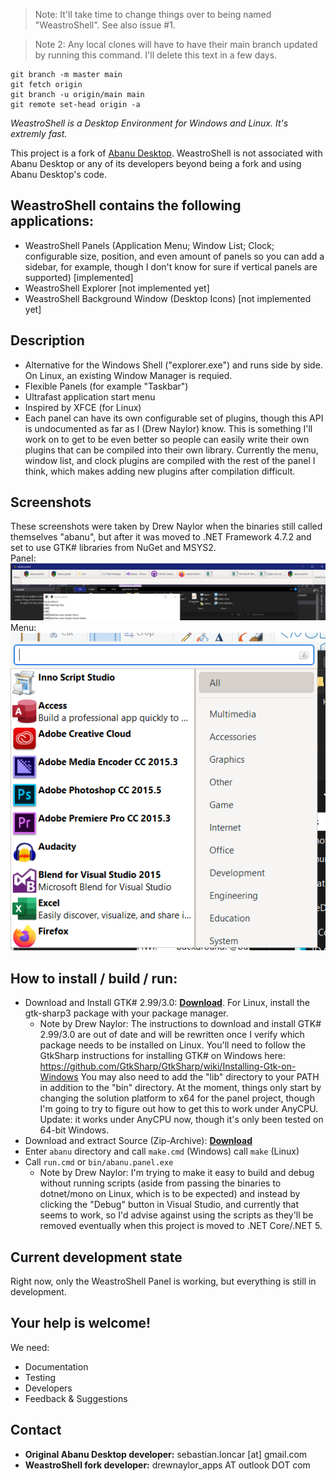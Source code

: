 >Note: It'll take time to change things over to being named "WeastroShell". See also issue #1.

>Note 2: Any local clones will have to have their main branch updated by running this command. I'll delete this text in a few days.
```
git branch -m master main
git fetch origin
git branch -u origin/main main
git remote set-head origin -a
```

*WeastroShell is a Desktop Environment for Windows and Linux. It's extremly fast.*

This project is a fork of [Abanu Desktop](https://github.com/abanu-desktop/abanu). WeastroShell is not associated with Abanu Desktop or any of its developers beyond being a fork and using Abanu Desktop's code.

## WeastroShell contains the following applications:
* WeastroShell Panels (Application Menu; Window List; Clock; configurable size, position, and even amount of panels so you can add a sidebar, for example, though I don't know for sure if vertical panels are supported) [implemented]
* WeastroShell Explorer [not implemented yet]
* WeastroShell Background Window (Desktop Icons) [not implemented yet]

## Description
* Alternative for the Windows Shell ("explorer.exe") and runs side by side. On Linux, an existing Window Manager is requied.
* Flexible Panels (for example "Taskbar")
* Ultrafast application start menu
* Inspired by XFCE (for Linux)
* Each panel can have its own configurable set of plugins, though this API is undocumented as far as I (Drew Naylor) know. This is something I'll work on to get to be even better so people can easily write their own plugins that can be compiled into their own library. Currently the menu, window list, and clock plugins are compiled with the rest of the panel I think, which makes adding new plugins after compilation difficult.

## Screenshots
These screenshots were taken by Drew Naylor when the binaries still called themselves "abanu", but after it was moved to .NET Framework 4.7.2 and set to use GTK# libraries from NuGet and MSYS2.<br>
Panel:<br>
![](/docs/images/weastroshell-panel.png?raw=true)<br>
Menu:<br>
![](/docs/images/weastroshell-menu.png?raw=true)

## How to install / build / run:
* Download and Install GTK# 2.99/3.0: **[Download](https://github.com/mono/gtk-sharp/releases/download/2.99.3/gtk-sharp-2.99.3.msi)**. For Linux, install the gtk-sharp3 package with your package manager.
  * Note by Drew Naylor: The instructions to download and install GTK# 2.99/3.0 are out of date and will be rewritten once I verify which package needs to be installed on Linux. You'll need to follow the GtkSharp instructions for installing GTK# on Windows here: https://github.com/GtkSharp/GtkSharp/wiki/Installing-Gtk-on-Windows You may also need to add the "lib" directory to your PATH in addition to the "bin" directory. At the moment, things only start by changing the solution platform to x64 for the panel project, though I'm going to try to figure out how to get this to work under AnyCPU. Update: it works under AnyCPU now, though it's only been tested on 64-bit Windows.
* Download and extract Source (Zip-Archive): **[Download](https://github.com/DrewNaylor/weastroshell/archive/main.zip)**
* Enter `abanu` directory and call `make.cmd` (Windows) call `make` (Linux)
* Call `run.cmd` or `bin/abanu.panel.exe`
  * Note by Drew Naylor: I'm trying to make it easy to build and debug without running scripts (aside from passing the binaries to dotnet/mono on Linux, which is to be expected) and instead by clicking the "Debug" button in Visual Studio, and currently that seems to work, so I'd advise against using the scripts as they'll be removed eventually when this project is moved to .NET Core/.NET 5.

## Current development state
Right now, only the WeastroShell Panel is working, but everything is still in development.

## Your help is welcome!
We need:
* Documentation
* Testing
* Developers
* Feedback & Suggestions

## Contact
- **Original Abanu Desktop developer:** sebastian.loncar [at] gmail.com<br>
- **WeastroShell fork developer:** drewnaylor_apps AT outlook DOT com
